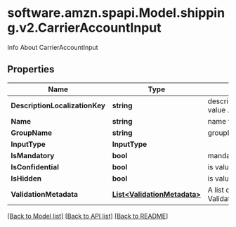 # software.amzn.spapi.Model.shipping.v2.CarrierAccountInput
Info About CarrierAccountInput

## Properties

Name | Type | Description | Notes
------------ | ------------- | ------------- | -------------
**DescriptionLocalizationKey** | **string** | descriptionLocalizationKey value . | [optional] 
**Name** | **string** | name value . | [optional] 
**GroupName** | **string** | groupName value . | [optional] 
**InputType** | **InputType** |  | [optional] 
**IsMandatory** | **bool** | mandatory or not  value . | [optional] 
**IsConfidential** | **bool** | is value is Confidential . | [optional] 
**IsHidden** | **bool** | is value is hidden . | [optional] 
**ValidationMetadata** | [**List&lt;ValidationMetadata&gt;**](ValidationMetadata.md) | A list of ValidationMetadata | [optional] 

[[Back to Model list]](../README.md#documentation-for-models) [[Back to API list]](../README.md#documentation-for-api-endpoints) [[Back to README]](../README.md)

